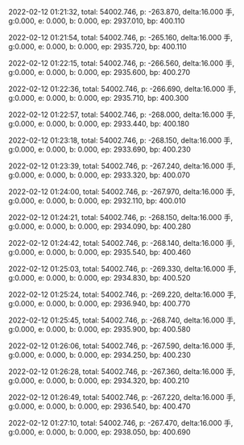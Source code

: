 2022-02-12 01:21:32, total: 54002.746, p: -263.870, delta:16.000 手, g:0.000, e: 0.000, b: 0.000, ep: 2937.010, bp: 400.110

2022-02-12 01:21:54, total: 54002.746, p: -265.160, delta:16.000 手, g:0.000, e: 0.000, b: 0.000, ep: 2935.720, bp: 400.110

2022-02-12 01:22:15, total: 54002.746, p: -266.560, delta:16.000 手, g:0.000, e: 0.000, b: 0.000, ep: 2935.600, bp: 400.270

2022-02-12 01:22:36, total: 54002.746, p: -266.690, delta:16.000 手, g:0.000, e: 0.000, b: 0.000, ep: 2935.710, bp: 400.300

2022-02-12 01:22:57, total: 54002.746, p: -268.000, delta:16.000 手, g:0.000, e: 0.000, b: 0.000, ep: 2933.440, bp: 400.180

2022-02-12 01:23:18, total: 54002.746, p: -268.150, delta:16.000 手, g:0.000, e: 0.000, b: 0.000, ep: 2933.690, bp: 400.230

2022-02-12 01:23:39, total: 54002.746, p: -267.240, delta:16.000 手, g:0.000, e: 0.000, b: 0.000, ep: 2933.320, bp: 400.070

2022-02-12 01:24:00, total: 54002.746, p: -267.970, delta:16.000 手, g:0.000, e: 0.000, b: 0.000, ep: 2932.110, bp: 400.010

2022-02-12 01:24:21, total: 54002.746, p: -268.150, delta:16.000 手, g:0.000, e: 0.000, b: 0.000, ep: 2934.090, bp: 400.280

2022-02-12 01:24:42, total: 54002.746, p: -268.140, delta:16.000 手, g:0.000, e: 0.000, b: 0.000, ep: 2935.540, bp: 400.460

2022-02-12 01:25:03, total: 54002.746, p: -269.330, delta:16.000 手, g:0.000, e: 0.000, b: 0.000, ep: 2934.830, bp: 400.520

2022-02-12 01:25:24, total: 54002.746, p: -269.220, delta:16.000 手, g:0.000, e: 0.000, b: 0.000, ep: 2936.940, bp: 400.770

2022-02-12 01:25:45, total: 54002.746, p: -268.740, delta:16.000 手, g:0.000, e: 0.000, b: 0.000, ep: 2935.900, bp: 400.580

2022-02-12 01:26:06, total: 54002.746, p: -267.590, delta:16.000 手, g:0.000, e: 0.000, b: 0.000, ep: 2934.250, bp: 400.230

2022-02-12 01:26:28, total: 54002.746, p: -267.360, delta:16.000 手, g:0.000, e: 0.000, b: 0.000, ep: 2934.320, bp: 400.210

2022-02-12 01:26:49, total: 54002.746, p: -267.220, delta:16.000 手, g:0.000, e: 0.000, b: 0.000, ep: 2936.540, bp: 400.470

2022-02-12 01:27:10, total: 54002.746, p: -267.470, delta:16.000 手, g:0.000, e: 0.000, b: 0.000, ep: 2938.050, bp: 400.690